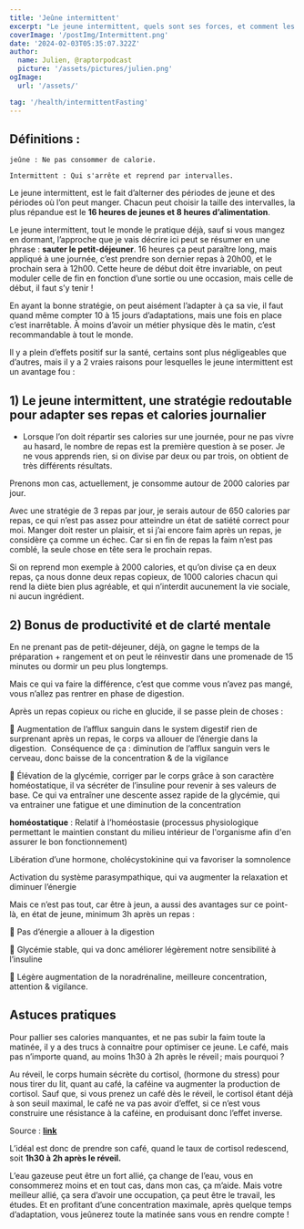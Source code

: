 ```yaml
---
title: 'Jeûne intermittent'
excerpt: "Le jeune intermittent, quels sont ses forces, et comment les appliquers ? "
coverImage: '/postImg/Intermittent.png'
date: '2024-02-03T05:35:07.322Z'
author:
  name: Julien, @raptorpodcast
  picture: '/assets/pictures/julien.png'
ogImage:
  url: '/assets/'

tag: '/health/intermittentFasting'
---
```


## Définitions : 

	jeûne : Ne pas consommer de calorie. 

	Intermittent : Qui s'arrête et reprend par intervalles.

Le jeune intermittent, est le fait d’alterner des périodes de jeune et des périodes où l’on peut manger. Chacun peut choisir la taille des intervalles, la plus répandue est le **16 heures de jeunes et 8 heures d’alimentation**. 

Le jeune intermittent, tout le monde le pratique déjà, sauf si vous mangez en dormant, l’approche que je vais décrire ici peut se résumer en une phrase : **sauter le petit-déjeuner**. 16 heures ça peut paraître long, mais appliqué à une journée, c’est prendre son dernier repas à 20h00, et le prochain sera à 12h00. Cette heure de début doit être invariable, on peut moduler celle de fin en fonction d’une sortie ou une occasion, mais celle de début, il faut s’y tenir !

En ayant la bonne stratégie, on peut aisément l’adapter à ça sa vie, il faut quand même compter 10 à 15 jours d’adaptations, mais une fois en place c’est inarrêtable. À moins d’avoir un métier physique dès le matin, c’est recommandable à tout le monde. 

Il y a plein d’effets positif sur la santé, certains sont plus négligeables que d’autres, mais il y a 2 vraies raisons pour lesquelles le jeune intermittent est un avantage fou :


## 1)  Le jeune intermittent, une stratégie redoutable pour adapter ses repas et calories journalier
* Lorsque l’on doit répartir ses calories sur une journée, pour ne pas vivre au hasard, le nombre de repas est la première question à se poser. Je ne vous apprends rien, si on divise par deux ou par trois, on obtient de très différents résultats. 

Prenons mon cas, actuellement, je consomme autour de 2000 calories par jour.

Avec une stratégie de 3 repas par jour, je serais autour de 650 calories par repas, ce qui n’est pas assez pour atteindre un état de satiété correct pour moi. Manger doit rester un plaisir, et si j’ai encore faim après un repas, je considère ça comme un échec. Car si en fin de repas la faim n’est pas comblé, la seule chose en tête sera le prochain repas.

Si on reprend mon exemple à 2000 calories, et qu’on divise ça en deux repas, ça nous donne deux repas copieux, de 1000 calories chacun qui rend la diète bien plus agréable, et qui n’interdit aucunement la vie sociale, ni aucun ingrédient. 


## 2) Bonus de productivité et de clarté mentale

En ne prenant pas de petit-déjeuner, déjà, on gagne le temps de la préparation + rangement et on peut le réinvestir dans une promenade de 15 minutes ou dormir un peu plus longtemps.

Mais ce qui va faire la différence, c’est que comme vous n’avez pas mangé, vous n’allez pas rentrer en phase de digestion.

Après un repas copieux ou riche en glucide, il se passe plein de choses :

📍 Augmentation de l’afflux sanguin dans le system digestif rien de surprenant après un repas, le corps va allouer de l’énergie dans la digestion. 
Conséquence de ça : diminution de l’afflux sanguin vers le cerveau, donc baisse de la concentration & de la vigilance

📍 Élévation de la glycémie, corriger par le corps grâce à son caractère homéostatique, il va sécréter de l’insuline pour revenir à ses valeurs de base. Ce qui va entraîner une descente assez rapide de la glycémie, qui va entrainer une fatigue et une diminution de la concentration

**homéostatique** : Relatif à l’homéostasie (processus physiologique permettant le maintien constant du milieu intérieur de l'organisme afin d'en assurer le bon fonctionnement)

Libération d’une hormone, cholécystokinine qui va favoriser la somnolence

Activation du système parasympathique, qui va augmenter la relaxation et diminuer l’énergie

Mais ce n’est pas tout, car être à jeun, a aussi des avantages sur ce point-là, en état de jeune, minimum 3h après un repas :

📍 Pas d’énergie a allouer à la digestion

📍 Glycémie stable, qui va donc améliorer légèrement notre sensibilité à l’insuline

📍 Légère augmentation de la noradrénaline, meilleure concentration, attention & vigilance.


## Astuces pratiques

Pour pallier ses calories manquantes, et ne pas subir la faim toute la matinée, il y a des trucs à connaitre pour optimiser ce jeune. Le café, mais pas n’importe quand, au moins 1h30 à 2h après le réveil ; mais pourquoi ? 

Au réveil, le corps humain sécrète du cortisol, (hormone du stress) pour nous tirer du lit, quant au café, la caféine va augmenter la production de cortisol. Sauf que, si vous prenez un café dès le réveil, le cortisol étant déjà à son seuil maximal, le café ne va pas avoir d’effet, si ce n’est vous construire une résistance à la caféine, en produisant donc l’effet inverse.

Source : [**link**](https://www.medicalhealthtests.com/pathology-test/cortisol-test-serum.html)

L’idéal est donc de prendre son café, quand le taux de cortisol redescend, soit **1h30 à 2h après le réveil.**

L’eau gazeuse peut être un fort allié, ça change de l’eau, vous en consommerez moins et en tout cas, dans mon cas, ça m’aide. 
Mais votre meilleur allié, ça sera d’avoir une occupation, ça peut être le travail, les études. Et en profitant d’une concentration maximale, après quelque temps d’adaptation, vous jeûnerez toute la matinée sans vous en rendre compte ! 
